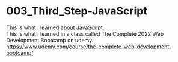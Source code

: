 # 003_Third_Step-JavaScript
This is what I learned about JavaScript.  
This is what I learned in a class called The Complete 2022 Web Development Bootcamp on udemy.  
https://www.udemy.com/course/the-complete-web-development-bootcamp/

